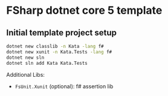 # FSharp dotnet core 5 template

## Initial template project setup

```sh
dotnet new classlib -n Kata -lang f#
dotnet new xunit -n Kata.Tests -lang f#
dotnet new sln
dotnet sln add Kata Kata.Tests
```

Additional Libs: 

- `FsUnit.Xunit` (optional): f# assertion lib

